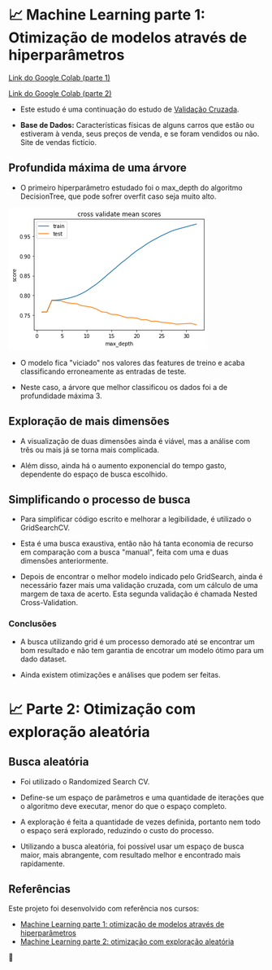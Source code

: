# :chart_with_upwards_trend: Machine Learning parte 1: Otimização de modelos através de hiperparâmetros

[Link do Google Colab (parte 1)](https://colab.research.google.com/drive/1zkmLyzgb1jqOybg_ZRvQR9_uk0_AIYHr?usp=sharing)

[Link do Google Colab (parte 2)](https://colab.research.google.com/drive/1DDqL4WoLeOMauQwrYOxvWIFGpMCKMX5x?usp=sharing)

* Este estudo é uma continuação do estudo de [Validação Cruzada](https://github.com/Tathy/ML_validacao-de-modelos).

* **Base de Dados:** Características físicas de alguns carros que estão ou estiveram à venda, seus preços de venda, e se foram vendidos ou não. Site de vendas fictício.

## Profundida máxima de uma árvore

* O primeiro hiperparâmetro estudado foi o max_depth do algoritmo DecisionTree, que pode sofrer overfit caso seja muito alto.

![graph_cross_validate_mean_scores](https://github.com/Tathy/ML_otimizacao_de_hiperparametros/blob/main/img/graph_cross_validate_mean_scores.png?raw=true)

* O modelo fica "viciado" nos valores das features de treino e acaba classificando erroneamente as entradas de teste. 

* Neste caso, a árvore que melhor classificou os dados foi a de profundidade máxima 3.

## Exploração de mais dimensões

* A visualização de duas dimensões ainda é viável, mas a análise com três ou mais já se torna mais complicada.

* Além disso, ainda há o aumento exponencial do tempo gasto, dependente do espaço de busca escolhido.

## Simplificando o processo de busca

* Para simplificar código escrito e melhorar a legibilidade, é utilizado o GridSearchCV.

* Esta é uma busca exaustiva, então não há tanta economia de recurso em comparação com a busca "manual", feita com uma e duas dimensões anteriormente.

* Depois de encontrar o melhor modelo indicado pelo GridSearch, ainda é necessário fazer mais uma validação cruzada, com um cálculo de uma margem de taxa de acerto. Esta segunda validação é chamada Nested Cross-Validation.

### Conclusões

* A busca utilizando grid é um processo demorado até se encontrar um bom resultado e não tem garantia de encotrar um modelo ótimo para um dado dataset.

* Ainda existem otimizações e análises que podem ser feitas.

# :chart_with_upwards_trend: Parte 2: Otimização com exploração aleatória

## Busca aleatória

* Foi utilizado o Randomized Search CV.

* Define-se um espaço de parâmetros e uma quantidade de iterações que o algoritmo deve executar, menor do que o espaço completo.

* A exploração é feita a quantidade de vezes definida, portanto nem todo o espaço será explorado, reduzindo o custo do processo.

* Utilizando a busca aleatória, foi possível usar um espaço de busca maior, mais abrangente, com resultado melhor e encontrado mais rapidamente.

## Referências

Este projeto foi desenvolvido com referência nos cursos: 
  * [Machine Learning parte 1: otimização de modelos através de hiperparâmetros](https://cursos.alura.com.br/course/machine-learning-otimizacao-de-modelos-atraves-de-hiperparametros)
  * [Machine Learning parte 2: otimização com exploração aleatória](https://cursos.alura.com.br/course/machine-learning-otimizacao-com-exploracao-aleatoria)
  
:seedling:
